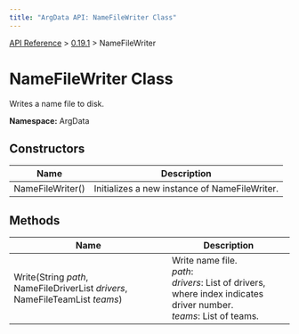 ```yaml
---
title: "ArgData API: NameFileWriter Class"
---
```


[API Reference](/argdata/api/) &gt; [0.19.1](/argdata/api/0.19.1/) &gt; NameFileWriter

# NameFileWriter Class

Writes a name file to disk.

**Namespace:** ArgData

## Constructors

<table class="table table-bordered table-striped ">
<thead>
  <tr>
    <th>Name</th>
    <th>Description</th>
  </tr>
</thead>
<tbody>
  <tr>
    <td>NameFileWriter()</td>
    <td>Initializes a new instance of NameFileWriter.</td>
  </tr>
</tbody>
</table>


## Methods

<table class="table table-bordered table-striped ">
<thead>
  <tr>
    <th>Name</th>
    <th>Description</th>
  </tr>
</thead>
<tbody>
  <tr>
    <td>Write(String <em>path</em>, NameFileDriverList <em>drivers</em>, NameFileTeamList <em>teams</em>)</td>
    <td>Write name file.<br /><em>path</em>: <br /><em>drivers</em>: List of drivers, where index indicates driver number.<br /><em>teams</em>: List of teams.<br /></td>
  </tr>
</tbody>
</table>


